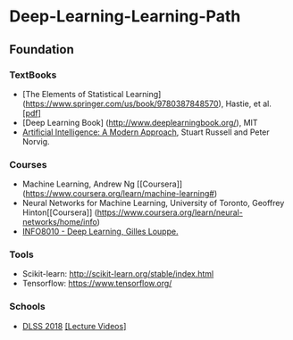 # Deep-Learning-Learning-Path


## Foundation
### TextBooks
* [The Elements of Statistical Learning] (https://www.springer.com/us/book/9780387848570), Hastie, et al. [[pdf]](https://web.stanford.edu/~hastie/Papers/ESLII.pdf)
* [Deep Learning Book] (http://www.deeplearningbook.org/), MIT 
* [Artificial Intelligence: A Modern Approach](http://aima.cs.berkeley.edu/),  Stuart Russell and Peter Norvig.

### Courses
* Machine Learning, Andrew Ng [[Coursera]] (https://www.coursera.org/learn/machine-learning#)
* Neural Networks for Machine Learning, University of Toronto, Geoffrey Hinton[[Coursera]] (https://www.coursera.org/learn/neural-networks/home/info)
* [INFO8010 - Deep Learning, Gilles Louppe.](https://github.com/glouppe/info8010-deep-learning)

### Tools
* Scikit-learn: http://scikit-learn.org/stable/index.html
* Tensorflow: https://www.tensorflow.org/

### Schools

* [DLSS 2018](https://dlrlsummerschool.ca/) [[Lecture Videos]](http://videolectures.net/DLRLsummerschool2018_toronto/?fbclid=IwAR0YbWE2mfIlw3bXfHGR9rkj8UtCyMKAL1TTGHhsgREtvxZnx1aycObfzno)
